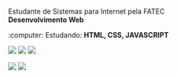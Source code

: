 <p align="left"> 
  Estudante de Sistemas para Internet pela FATEC<br>
   <strong>Desenvolvimento Web</strong>
</p>

<p align="left">
  :computer: Estudando: <strong> HTML, CSS, JAVASCRIPT</strong>
</p>


<p align="left">

  <a href="#" alt="Linkedin">
  <img src="https://img.shields.io/badge/-Linkedin-0e76a8?style=flat-square&logo=Linkedin&logoColor=white&link=https://www.linkedin.com/in/leonardo-paes-668a55207" /></a>

  <a href="#" alt="Facebook">
  <img src="https://img.shields.io/badge/-Facebook-3b5998?style=flat-square&labelColor=3b5998&logo=facebook&logoColor=white&link=https://www.facebook.com/djleonardo.paes.3"/></a>

  <a href="#" alt="Instagram">
  <img src="https://img.shields.io/badge/-Instagram-DF0174?style=flat-square&labelColor=DF0174&logo=instagram&logoColor=white&link=https://www.instagram.com/leonardopaeslp"/></a>
</p>  

<img src="https://github-readme-stats.vercel.app/api?username=LeonardoOPaes&show_icons=true&theme=tokyonight"/>

<img src="https://github-readme-stats-eight-theta.vercel.app/api/top-langs/?username=LeonardoOPaes&layout=compact&langs_count=8&theme=tokyonight&include_all_commits=true&count_private=true"/>

  
